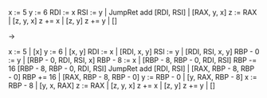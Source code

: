 x := 5
y := 6
RDI := x
RSI := y |
JumpRet add [RDI, RSI] | [RAX, y, x]
z := RAX | [z, y, x]
z += x | [z, y]
z += y | []

->

x := 5 | [x]
y := 6 | [x, y]
RDI := x | [RDI, x, y]
RSI := y | [RDI, RSI, x, y]
RBP - 0 := y | [RBP - 0, RDI, RSI, x]
RBP - 8 := x | [RBP - 8, RBP - 0, RDI, RSI]
RBP -= 16 [RBP - 8, RBP - 0, RDI, RSI]
JumpRet add [RDI, RSI] | [RAX, RBP - 8, RBP - 0]
RBP += 16 | [RAX, RBP - 8, RBP - 0]
y := RBP - 0 | [y, RAX, RBP - 8]
x := RBP - 8 | [y, x, RAX]
z := RAX | [z, y, x]
z += x | [z, y]
z += y | []
